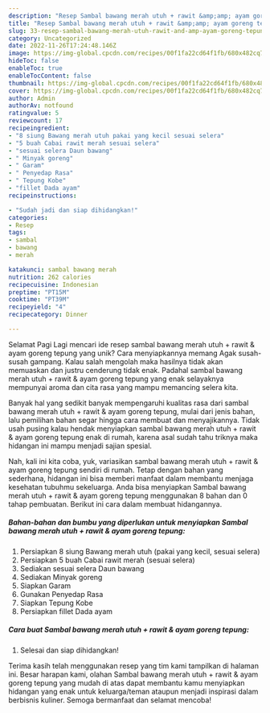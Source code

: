 ```yaml
---
description: "Resep Sambal bawang merah utuh + rawit &amp;amp; ayam goreng tepung yang Lezat Sekali, Lezat"
title: "Resep Sambal bawang merah utuh + rawit &amp;amp; ayam goreng tepung yang Lezat Sekali, Lezat"
slug: 33-resep-sambal-bawang-merah-utuh-rawit-and-amp-ayam-goreng-tepung-yang-lezat-sekali-lezat
category: Uncategorized
date: 2022-11-26T17:24:48.146Z
image: https://img-global.cpcdn.com/recipes/00f1fa22cd64f1fb/680x482cq70/sambal-bawang-merah-utuh-rawit-ayam-goreng-tepung-foto-resep-utama.jpg
hideToc: false
enableToc: true
enableTocContent: false
thumbnail: https://img-global.cpcdn.com/recipes/00f1fa22cd64f1fb/680x482cq70/sambal-bawang-merah-utuh-rawit-ayam-goreng-tepung-foto-resep-utama.jpg
cover: https://img-global.cpcdn.com/recipes/00f1fa22cd64f1fb/680x482cq70/sambal-bawang-merah-utuh-rawit-ayam-goreng-tepung-foto-resep-utama.jpg
author: Admin
authorAv: notfound
ratingvalue: 5
reviewcount: 17
recipeingredient:
- "8 siung Bawang merah utuh pakai yang kecil sesuai selera"
- "5 buah Cabai rawit merah sesuai selera"
- "sesuai selera Daun bawang"
- " Minyak goreng"
- " Garam"
- " Penyedap Rasa"
- " Tepung Kobe"
- "fillet Dada ayam"
recipeinstructions:

- "Sudah jadi dan siap dihidangkan!"
categories:
- Resep
tags:
- sambal
- bawang
- merah

katakunci: sambal bawang merah 
nutrition: 262 calories
recipecuisine: Indonesian
preptime: "PT15M"
cooktime: "PT39M"
recipeyield: "4"
recipecategory: Dinner

---
```



Selamat Pagi Lagi mencari ide resep sambal bawang merah utuh + rawit &amp; ayam goreng tepung yang unik? Cara menyiapkannya memang Agak susah-susah gampang. Kalau salah mengolah maka hasilnya tidak akan memuaskan dan justru cenderung tidak enak. Padahal sambal bawang merah utuh + rawit &amp; ayam goreng tepung yang enak selayaknya mempunyai aroma dan cita rasa yang mampu memancing selera kita.




Banyak hal yang sedikit banyak mempengaruhi kualitas rasa dari sambal bawang merah utuh + rawit &amp; ayam goreng tepung, mulai dari jenis bahan, lalu pemilihan bahan segar hingga cara membuat dan menyajikannya. Tidak usah pusing kalau hendak menyiapkan sambal bawang merah utuh + rawit &amp; ayam goreng tepung enak di rumah, karena asal sudah tahu triknya maka hidangan ini mampu menjadi sajian spesial.


Nah, kali ini kita coba, yuk, variasikan sambal bawang merah utuh + rawit &amp; ayam goreng tepung sendiri di rumah. Tetap dengan bahan yang sederhana, hidangan ini bisa memberi manfaat dalam membantu menjaga kesehatan tubuhmu sekeluarga. Anda bisa menyiapkan Sambal bawang merah utuh + rawit &amp; ayam goreng tepung menggunakan 8 bahan dan 0 tahap pembuatan. Berikut ini cara dalam membuat hidangannya.

<!--inarticleads1-->

##### Bahan-bahan dan bumbu yang diperlukan untuk menyiapkan Sambal bawang merah utuh + rawit &amp; ayam goreng tepung:

1. Persiapkan 8 siung Bawang merah utuh (pakai yang kecil, sesuai selera)
1. Persiapkan 5 buah Cabai rawit merah (sesuai selera)
1. Sediakan sesuai selera Daun bawang
1. Sediakan  Minyak goreng
1. Siapkan  Garam
1. Gunakan  Penyedap Rasa
1. Siapkan  Tepung Kobe
1. Persiapkan fillet Dada ayam




<!--inarticleads2-->

##### Cara buat Sambal bawang merah utuh + rawit &amp; ayam goreng tepung:


1. Selesai dan siap dihidangkan!



Terima kasih telah menggunakan resep yang tim kami tampilkan di halaman ini. Besar harapan kami, olahan Sambal bawang merah utuh + rawit &amp; ayam goreng tepung yang mudah di atas dapat membantu kamu menyiapkan hidangan yang enak untuk keluarga/teman ataupun menjadi inspirasi dalam berbisnis kuliner. Semoga bermanfaat dan selamat mencoba!
